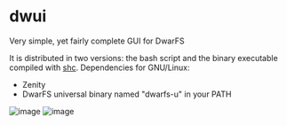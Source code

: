 # dwui

Very simple, yet fairly complete GUI for DwarFS

It is distributed in two versions: the bash script and the binary executable compiled with [shc](https://github.com/neurobin/shc).
Dependencies for GNU/Linux:
- Zenity
- DwarFS universal binary named "dwarfs-u" in your PATH

![image](https://github.com/user-attachments/assets/b30a908b-77f6-446d-b3a5-6e2f15ac82c4)
![image](https://github.com/user-attachments/assets/f2e31208-4b09-47f0-a3ed-1d80d867c082)
